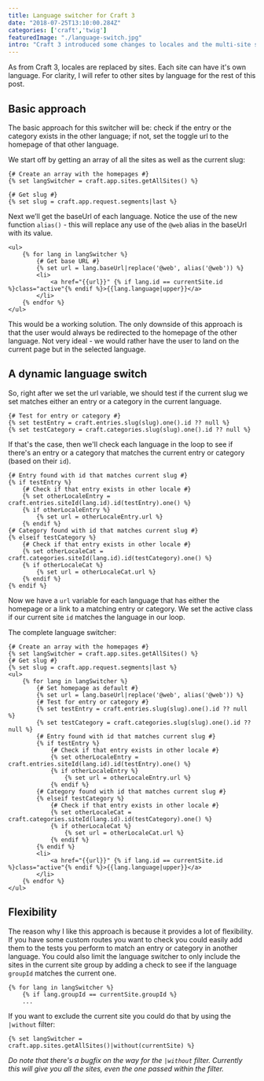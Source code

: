```yaml
---
title: Language switcher for Craft 3
date: "2018-07-25T13:10:00.284Z"
categories: ['craft','twig']
featuredImage: "./language-switch.jpg"
intro: "Craft 3 introduced some changes to locales and the multi-site setup. On top of that there are also a number of templating changes, so your old language switcher probably won't work anymore. So today we're building a brand new language switcher for Craft 3."
---
```


As from Craft 3, locales are replaced by sites. Each site can have it's own language. For clarity, I will refer to other sites by language for the rest of this post.

## Basic approach

The basic approach for this switcher will be: check if the entry or the category exists in the other language; if not, set the toggle url to the homepage of that other language.

We start off by getting an array of all the sites as well as the current slug:
```twig
{# Create an array with the homepages #}
{% set langSwitcher = craft.app.sites.getAllSites() %}

{# Get slug #}
{% set slug = craft.app.request.segments|last %}
```

Next we’ll get the baseUrl of each language. Notice the use of the new function `alias()` - this will replace any use of the `@web` alias in the baseUrl with its value.

```twig
<ul>
	{% for lang in langSwitcher %}
		{# Get base URL #}
		{% set url = lang.baseUrl|replace('@web', alias('@web')) %}
		<li>
			<a href="{{url}}" {% if lang.id == currentSite.id %}class="active"{% endif %}>{{lang.language|upper}}</a>
		</li>
	{% endfor %}
</ul>
```

This would be a working solution. The only downside of this approach is that the user would always be redirected to the homepage of the other language. Not very ideal - we would rather have the user to land on the current page but in the selected language.

## A dynamic language switch

So, right after we set the url variable, we should test if the current slug we set matches either an entry or a category in the current language.

```twig
{# Test for entry or category #}
{% set testEntry = craft.entries.slug(slug).one().id ?? null %}
{% set testCategory = craft.categories.slug(slug).one().id ?? null %}
```

If that's the case, then we'll check each language in the loop to see if there's an entry or a category that matches the current entry or category (based on their `id`).

```twig
{# Entry found with id that matches current slug #}
{% if testEntry %}
	{# Check if that entry exists in other locale #}
	{% set otherLocaleEntry = craft.entries.siteId(lang.id).id(testEntry).one() %}
	{% if otherLocaleEntry %}
		{% set url = otherLocaleEntry.url %}
	{% endif %}
{# Category found with id that matches current slug #}
{% elseif testCategory %}
	{# Check if that entry exists in other locale #}
	{% set otherLocaleCat = craft.categories.siteId(lang.id).id(testCategory).one() %}
	{% if otherLocaleCat %}
		{% set url = otherLocaleCat.url %}
	{% endif %}
{% endif %}
```

Now we have a `url` variable for each language that has either the homepage or a link to a matching entry or category. We set the active class if our current site `id` matches the language in our loop.

The complete language switcher:

```twig
{# Create an array with the homepages #}
{% set langSwitcher = craft.app.sites.getAllSites() %}
{# Get slug #}
{% set slug = craft.app.request.segments|last %}
<ul>
	{% for lang in langSwitcher %}
		{# Set homepage as default #}
		{% set url = lang.baseUrl|replace('@web', alias('@web')) %}
		{# Test for entry or category #}
		{% set testEntry = craft.entries.slug(slug).one().id ?? null %}
		{% set testCategory = craft.categories.slug(slug).one().id ?? null %}
		{# Entry found with id that matches current slug #}
		{% if testEntry %}
			{# Check if that entry exists in other locale #}
			{% set otherLocaleEntry = craft.entries.siteId(lang.id).id(testEntry).one() %}
			{% if otherLocaleEntry %}
				{% set url = otherLocaleEntry.url %}
			{% endif %}
		{# Category found with id that matches current slug #}
		{% elseif testCategory %}
			{# Check if that entry exists in other locale #}
			{% set otherLocaleCat = craft.categories.siteId(lang.id).id(testCategory).one() %}
			{% if otherLocaleCat %}
				{% set url = otherLocaleCat.url %}
			{% endif %}
		{% endif %}
		<li>
			<a href="{{url}}" {% if lang.id == currentSite.id %}class="active"{% endif %}>{{lang.language|upper}}</a>
		</li>
	{% endfor %}
</ul>
```

## Flexibility

The reason why I like this approach is because it provides a lot of flexibility. If you have some custom routes you want to check you could easily add them to the tests you perform to match an entry or category in another language. You could also limit the language switcher to only include the sites in the current site group by adding a check to see if the language `groupId` matches the current one.

```twig
{% for lang in langSwitcher %}
	{% if lang.groupId == currentSite.groupId %}
	...
```

If you want to exclude the current site you could do that by using the `|without` filter:
```twig
{% set langSwitcher = craft.app.sites.getAllSites()|without(currentSite) %}
```



*Do note that there's a bugfix on the way for the `|without` filter. Currently this will give you all the sites, even the one passed within the filter.*
